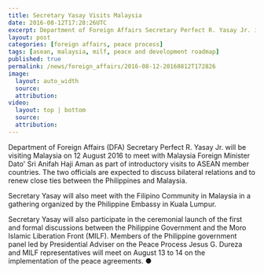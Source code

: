 ```yaml
---
title: Secretary Yasay Visits Malaysia
date: 2016-08-12T17:28:26UTC
excerpt: Department of Foreign Affairs Secretary Perfect R. Yasay Jr. is scheduled for a three-day visit to Malaysia starting 12 August to meet with Malaysia Foreign Minister Dato' Sri Anifah Haji Aman as part of introductory visits to ASEAN member countries.
layout: post
categories: [foreign affairs, peace process]
tags: [asean, malaysia, milf, peace and development roadmap]
published: true
permalink: /news/foreign_affairs/2016-08-12-20160812T172826
image:
  layout: auto_width
  source: 
  attribution: 
video:
  layout: top | bottom
  source: 
  attribution: 
---
```


Department of Foreign Affairs (DFA) Secretary Perfect R. Yasay Jr. will be visiting Malaysia on 12 August 2016 to meet with Malaysia Foreign Minister Dato' Sri Anifah Haji Aman as part of introductory visits to ASEAN member countries. The two officials are expected to discuss bilateral relations and to renew close ties between the Philippines and Malaysia.

Secretary Yasay will also meet with the Filipino Community in Malaysia in a gathering organized by the Philippine Embassy in Kuala Lumpur.

Secretary Yasay will also participate in the ceremonial launch of the first and formal discussions between the Philippine Government and the Moro Islamic Liberation Front (MILF). Members of the Philippine government panel led by Presidential Adviser on the Peace Process Jesus G. Dureza and MILF representatives will meet on August 13 to 14 on the implementation of the peace agreements.
&#x25cf;
